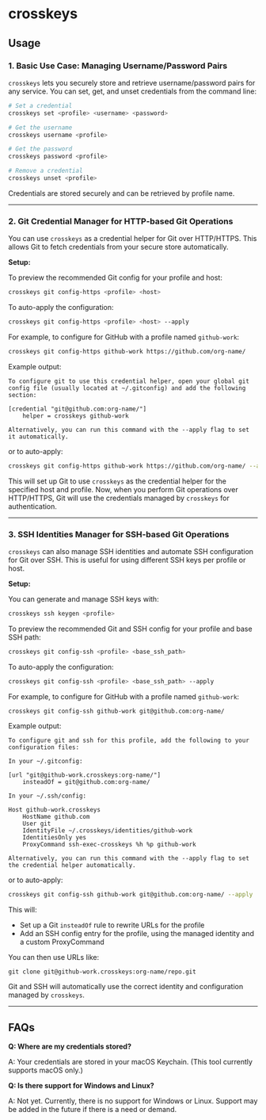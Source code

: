 # crosskeys

## Usage

### 1. Basic Use Case: Managing Username/Password Pairs

`crosskeys` lets you securely store and retrieve username/password pairs for any service. You can set, get, and unset credentials from the command line:

```sh
# Set a credential
crosskeys set <profile> <username> <password>

# Get the username
crosskeys username <profile>

# Get the password
crosskeys password <profile>

# Remove a credential
crosskeys unset <profile>
```

Credentials are stored securely and can be retrieved by profile name.

---

### 2. Git Credential Manager for HTTP-based Git Operations

You can use `crosskeys` as a credential helper for Git over HTTP/HTTPS. This allows Git to fetch credentials from your secure store automatically.

**Setup:**

To preview the recommended Git config for your profile and host:

```sh
crosskeys git config-https <profile> <host>
```

To auto-apply the configuration:

```sh
crosskeys git config-https <profile> <host> --apply
```

For example, to configure for GitHub with a profile named `github-work`:

```sh
crosskeys git config-https github-work https://github.com/org-name/
```

Example output:

```
To configure git to use this credential helper, open your global git config file (usually located at ~/.gitconfig) and add the following section:

[credential "git@github.com:org-name/"]
    helper = crosskeys github-work

Alternatively, you can run this command with the --apply flag to set it automatically.
```

or to auto-apply:

```sh
crosskeys git config-https github-work https://github.com/org-name/ --apply
```

This will set up Git to use `crosskeys` as the credential helper for the specified host and profile. Now, when you perform Git operations over HTTP/HTTPS, Git will use the credentials managed by `crosskeys` for authentication.

---

### 3. SSH Identities Manager for SSH-based Git Operations

`crosskeys` can also manage SSH identities and automate SSH configuration for Git over SSH. This is useful for using different SSH keys per profile or host.

**Setup:**

You can generate and manage SSH keys with:

```sh
crosskeys ssh keygen <profile>
```

To preview the recommended Git and SSH config for your profile and base SSH path:

```sh
crosskeys git config-ssh <profile> <base_ssh_path>
```

To auto-apply the configuration:

```sh
crosskeys git config-ssh <profile> <base_ssh_path> --apply
```

For example, to configure for GitHub with a profile named `github-work`:

```sh
crosskeys git config-ssh github-work git@github.com:org-name/
```

Example output:

```
To configure git and ssh for this profile, add the following to your configuration files:

In your ~/.gitconfig:

[url "git@github-work.crosskeys:org-name/"]
    insteadOf = git@github.com:org-name/

In your ~/.ssh/config:

Host github-work.crosskeys
    HostName github.com
    User git
    IdentityFile ~/.crosskeys/identities/github-work
    IdentitiesOnly yes
    ProxyCommand ssh-exec-crosskeys %h %p github-work

Alternatively, you can run this command with the --apply flag to set the credential helper automatically.
```

or to auto-apply:

```sh
crosskeys git config-ssh github-work git@github.com:org-name/ --apply
```

This will:

- Set up a Git `insteadOf` rule to rewrite URLs for the profile
- Add an SSH config entry for the profile, using the managed identity and a custom ProxyCommand

You can then use URLs like:

```
git clone git@github-work.crosskeys:org-name/repo.git
```

Git and SSH will automatically use the correct identity and configuration managed by `crosskeys`.

---

## FAQs

**Q: Where are my credentials stored?**

A: Your credentials are stored in your macOS Keychain. (This tool currently supports macOS only.)

**Q: Is there support for Windows and Linux?**

A: Not yet. Currently, there is no support for Windows or Linux. Support may be added in the future if there is a need or demand.
